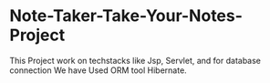 # Note-Taker-Take-Your-Notes-Project
This Project work on techstacks like Jsp, Servlet, and for database connection We have Used ORM tool Hibernate.
